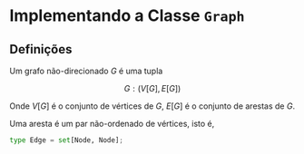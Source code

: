 #   Implementando a Classe `Graph`
##  Definições

Um grafo não-direcionado $G$ é uma tupla

$$G : (V[G], E[G])$$

Onde    $V[G]$ é o conjunto de vértices de $G$,
        $E[G]$ é o conjunto de arestas de $G$.

Uma aresta é um par não-ordenado de vértices, isto é,

```Python
type Edge = set[Node, Node];
```


